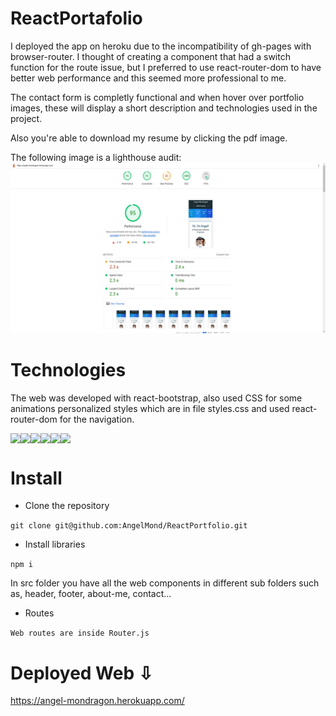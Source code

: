 # ReactPortafolio


I deployed the app on heroku due to the incompatibility of gh-pages with browser-router. I thought of creating a component that had a switch function for the route issue, but I preferred to use react-router-dom to have better web performance and this seemed more professional to me.

The contact form is completly functional and when hover over portfolio images, these will display a short description and technologies used in the project. 

Also you're able to download my resume by clicking the pdf image.


The following image is a lighthouse audit:
!["Lighthouse Audit"](/src//images/readme-images/lighthouse.jpg)

# Technologies

The web was developed with react-bootstrap, also used CSS for some animations personalized styles which are in file styles.css and used react-router-dom for the navigation.

<div style="display: flex;">
    <img src="https://img.shields.io/badge/-React-61DAFB?logo=react&logoColor=fff">
    <img src="https://img.shields.io/badge/-Bootstrap-7952B3?logo=bootstrap&logoColor=fff">
    <img src="https://img.shields.io/badge/-JavaScript-F7DF1E?logo=javascript&logoColor=fff">
    <img src="https://img.shields.io/badge/-Node.js-339933?logo=node.js&logoColor=fff">
    <img src="https://img.shields.io/badge/-Git-F05032?logo=git&logoColor=fff">
    <img src="https://img.shields.io/badge/-CSS-1572B6?logo=css3&logoColor=fff">
</div>

# Install

* Clone the repository 

`git clone git@github.com:AngelMond/ReactPortfolio.git`


* Install libraries

`npm i` 

In src folder you have all the web components in different sub folders such as, header, footer, about-me, contact...

* Routes

`Web routes are inside Router.js`

# Deployed Web &#8681;

https://angel-mondragon.herokuapp.com/